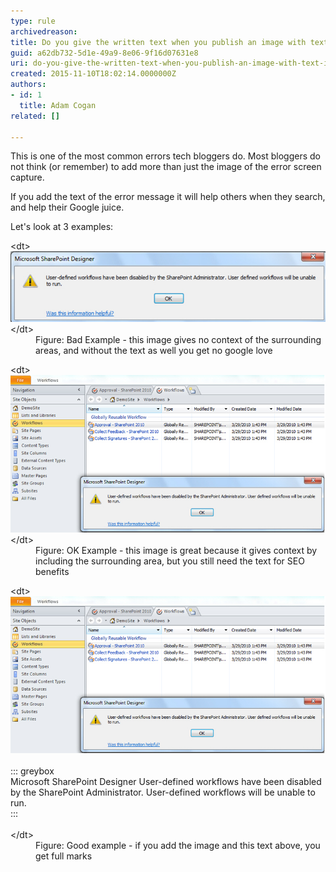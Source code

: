 ```yaml
---
type: rule
archivedreason: 
title: Do you give the written text when you publish an image with text in it?
guid: a62db732-5d1e-49a9-8e06-9f16d07631e8
uri: do-you-give-the-written-text-when-you-publish-an-image-with-text-in-it
created: 2015-11-10T18:02:14.0000000Z
authors:
- id: 1
  title: Adam Cogan
related: []

---
```


This is one of the most common errors tech bloggers do. Most bloggers do not think (or remember) to add more than just the image of the error screen capture.

If you add the text of the error message it will help others when they search, and help their Google juice.

<!--endintro-->

Let's look at 3 examples:
<dl class="badImage">&lt;dt&gt;<img src="BadExampleErrorMSG.jpg" alt="BadExampleErrorMSG.jpg">&lt;/dt&gt;<dd>Figure: Bad Example - this image gives no context of the surrounding areas, and without the text as well you get no google love</dd></dl><dl class="image">&lt;dt&gt;<img src="OKExampleForErrorMSG.jpg" alt="OKExampleForErrorMSG.jpg">&lt;/dt&gt;<dd>Figure: OK Example - this image is great because it gives context by including the surrounding area, but you still need the text for SEO benefits</dd></dl><dl class="goodImage">&lt;dt&gt;<img src="OKExampleForErrorMSG.jpg" alt="OKExampleForErrorMSG.jpg"><br><br>::: greybox<br>
   Microsoft SharePoint Designer 
User-defined workflows have been disabled by the SharePoint Administrator. User-defined workflows will be unable to run.
<br>:::<br><br>&lt;/dt&gt;<dd>Figure: Good example - if you add the image and this text above, you get full marks</dd></dl>

